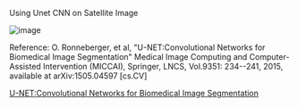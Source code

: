 Using Unet CNN on Satellite Image

![image](https://github.com/user-attachments/assets/5b188f9c-ff1d-402d-96ef-1945b9b7500f)


Reference:
O. Ronneberger, et al, "U-NET:Convolutional Networks for Biomedical Image Segmentation" Medical Image Computing and Computer-Assisted Intervention (MICCAI), Springer, LNCS, Vol.9351: 234--241, 2015, available at arXiv:1505.04597 [cs.CV]

[U-NET:Convolutional Networks for Biomedical Image Segmentation
](https://lmb.informatik.uni-freiburg.de/people/ronneber/u-net/)
